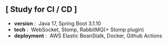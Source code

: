 ## [ Study for CI / CD ]
- <strong>version</strong>&nbsp;:&nbsp;
Java 17, Spring Boot 3.1.10
- <strong>tech</strong>&nbsp;:&nbsp;
  WebSocket, Stomp, RabbitMQ(+ Stomp plugin)
- <strong>deployment</strong>&nbsp;:&nbsp;
AWS Elastic BeanStalk, Docker, Github Actions